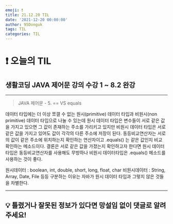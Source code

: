 ```yaml
---
emoji: ❗
title: 21.12.20 TIL
date: '2021-12-20 00:00:00'
author: 95Donguk
tags: TIL
categories: TIL
---
```


# ❗ 오늘의 TIL

## 생활코딩 JAVA 제어문 강의 수강 1 ~ 8.2 완강
***
>JAVA 제어문 - 5. == VS equals

데이터 타입에는 더 이상 쪼갤 수 없는 원시(primitive) 데이터 타입과 비원시(non primitive) 데이터 타입으로 나눌 수 있는데 원시 데이터 타입은 변수들이 서로 같은 값을 가지고 있으면 그 값이 존재하는 주소를 가리키고 있지만 비원시 데이터 타입은 서로 같은 값을 가지고 있어도 값이 각각의 다른 주소에 저장이 된다. 동등비교연산자는 서로의 값이 같은 주소에 위치하는지 확인하는 연산자이고 .equals() 는 같은 값인지 비교 확인하는 메소드이다. 결론은 서로 같은 값을 가졌는지 확인하고자 한다면 원시 데이터타입은 동등비교연산자를 사용해도 무방하나 비원시 데이터타입은 .equals() 메소드를 사용하는 것이 좋다.

원시데이터 : boolean, int, double, short, long, float, char
비원시데이터 : String, Array, Date, File 등등
구분하는 이유는 자바가 원시 데이터 타입과 그렇지 않은 것들을 차별한다.
***
## 💡 틀렸거나 잘못된 정보가 있다면 망설임 없이 댓글로 알려주세요!

